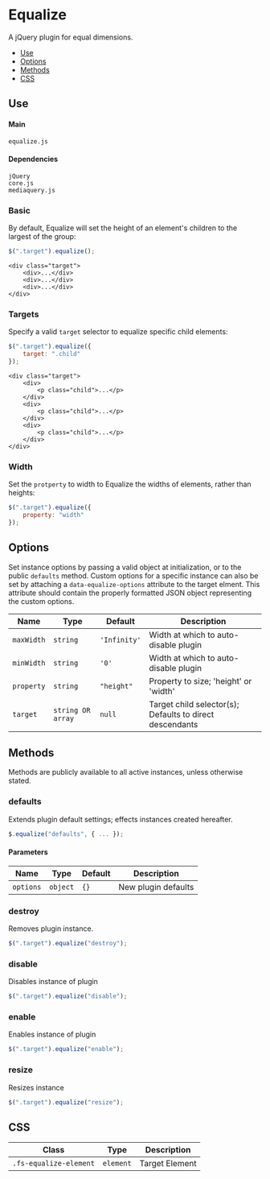 # Equalize

A jQuery plugin for equal dimensions.

* [Use](#use)
* [Options](#options)
* [Methods](#methods)
* [CSS](#css)

## Use 

#### Main

```markup
equalize.js
```

#### Dependencies

```markup
jQuery
core.js
mediaquery.js
```

### Basic

By default, Equalize will set the height of an element's children to the largest of the group:

```javascript
$(".target").equalize();
```

```markup
<div class="target">
	<div>...</div>
	<div>...</div>
	<div>...</div>
</div>
```

### Targets

Specify a valid `target` selector to equalize specific child elements:

```javascript
$(".target").equalize({
	target: ".child"
});
```

```markup
<div class="target">
	<div>
		<p class="child">...</p>
	</div>
	<div>
		<p class="child">...</p>
	</div>
	<div>
		<p class="child">...</p>
	</div>
</div>
```

### Width

Set the `protperty` to width to Equalize the widths of elements, rather than heights:

```javascript
$(".target").equalize({
	property: "width"
});
```

## Options

Set instance options by passing a valid object at initialization, or to the public `defaults` method. Custom options for a specific instance can also be set by attaching a `data-equalize-options` attribute to the target elment. This attribute should contain the properly formatted JSON object representing the custom options.

| Name | Type | Default | Description |
| --- | --- | --- | --- |
| `maxWidth` | `string` | `'Infinity'` | Width at which to auto-disable plugin |
| `minWidth` | `string` | `'0'` | Width at which to auto-disable plugin |
| `property` | `string` | `"height"` | Property to size; 'height' or 'width' |
| `target` | `string OR array` | `null` | Target child selector(s); Defaults to direct descendants |

## Methods

Methods are publicly available to all active instances, unless otherwise stated.

### defaults

Extends plugin default settings; effects instances created hereafter.

```javascript
$.equalize("defaults", { ... });
```

#### Parameters

| Name | Type | Default | Description |
| --- | --- | --- | --- |
| `options` | `object` | `{}` | New plugin defaults |

### destroy

Removes plugin instance.

```javascript
$(".target").equalize("destroy");
```

### disable

Disables instance of plugin

```javascript
$(".target").equalize("disable");
```

### enable

Enables instance of plugin

```javascript
$(".target").equalize("enable");
```

### resize

Resizes instance

```javascript
$(".target").equalize("resize");
```

## CSS

| Class | Type | Description |
| --- | --- | --- |
| `.fs-equalize-element` | `element` | Target Element |

